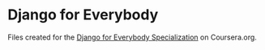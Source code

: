 # Django for Everybody
Files created for the [Django for Everybody Specialization](https://www.coursera.org/specializations/django?) on Coursera.org.
